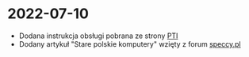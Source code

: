 # 2022-07-10

* Dodana instrukcja obsługi pobrana ze strony [PTI](https://historiainformatyki.pl/dokument.php?nrar=14&nrzesp=1&sygn=XIV/1/14&handle=1334)
* Dodany artykuł "Stare polskie komputery" wzięty z forum [speccy.pl](https://www.speccy.pl/forum/index.php?topic=2340.15)
